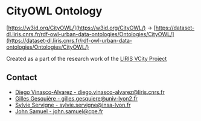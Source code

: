 # CityOWL Ontology
[https://w3id.org/CityOWL/](https://w3id.org/CityOWL/) -> [https://dataset-dl.liris.cnrs.fr/rdf-owl-urban-data-ontologies/Ontologies/CityOWL/](https://dataset-dl.liris.cnrs.fr/rdf-owl-urban-data-ontologies/Ontologies/CityOWL/)

Created as a part of the research work of the [LIRIS VCity Project](https://projet.liris.cnrs.fr/vcity/)

## Contact
* [Diego Vinasco-Alvarez - diego.vinasco-alvarez@liris.cnrs.fr](mailto:diego.vinasco-alvarez@liris.cnrs.fr)
* [Gilles Gesquière - gilles.gesquiere@univ-lyon2.fr](mailto:gilles.gesquiere@univ-lyon2.fr)
* [Sylvie Servigne - sylvie.servigne@insa-lyon.fr](mailto:sylvie.servigne@insa-lyon.fr)
* [John Samuel - john.samuel@cpe.fr](mailto:john.samuel@cpe.fr)
